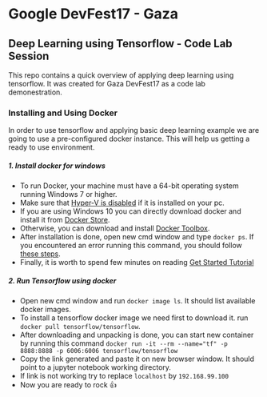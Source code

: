 # Google DevFest17 - Gaza
## Deep Learning using Tensorflow - Code Lab Session 

This repo contains a quick overview of applying deep learning using tensorflow. It was created for Gaza DevFest17 as a code lab demonestration.

### Installing and Using Docker

In order to use tensorflow and applying basic deep learning example we are going to use a pre-configured docker instance. This will help us getting a ready to use environment.

##### 1. Install docker for windows
 
 * To run Docker, your machine must have a 64-bit operating system running Windows 7 or higher.
 * Make sure that [Hyper-V is disabled](https://superuser.com/questions/540055/convenient-way-to-enable-disable-hyper-v-in-windows-8) if it is installed on your pc.
 * If you are using Windows 10 you can directly download docker and install it from [Docker Store](https://store.docker.com/editions/community/docker-ce-desktop-windows).
 * Otherwise, you can download and install [Docker Toolbox](https://docs.docker.com/toolbox/toolbox_install_windows/).
 * After installation is done, open new cmd window and type `docker ps`. If you encountered an error running this command, you should follow [these steps](https://forums.docker.com/t/windows-an-error-occurred-trying-to-connect/4384).
 * Finally, it is worth to spend few minutes on reading [Get Started Tutorial](https://docs.docker.com/get-started/)

##### 2. Run Tensorflow using docker

 * Open new cmd window and run `docker image ls`. It should list available docker images.
 * To install a tensorflow docker image we need first to download it. run `docker pull tensorflow/tensorflow`.
 * After downloading and unpacking is done, you can start new container by running this command `docker run -it --rm --name="tf" -p 8888:8888 -p 6006:6006 tensorflow/tensorflow`
 *  Copy the link generated and paste it on new browser window. It should point to a jupyter notebook working directory.
 *  If link is not working try to replace `localhost` by `192.168.99.100`
 * Now you are ready to rock :+1:
